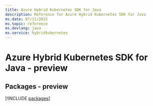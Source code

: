 ```yaml
---
title: Azure Hybrid Kubernetes SDK for Java
description: Reference for Azure Hybrid Kubernetes SDK for Java
ms.date: 07/11/2025
ms.topic: reference
ms.devlang: java
ms.service: hybridkubernetes
---
```

# Azure Hybrid Kubernetes SDK for Java - preview
## Packages - preview
[!INCLUDE [packages](hybrid-kubernetes-index.md)]